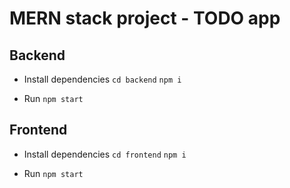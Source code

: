 # MERN stack project - TODO app

## Backend

- Install dependencies
`cd backend`
`npm i`

- Run
`npm start`

## Frontend

- Install dependencies
`cd frontend`
`npm i`

- Run
`npm start`
